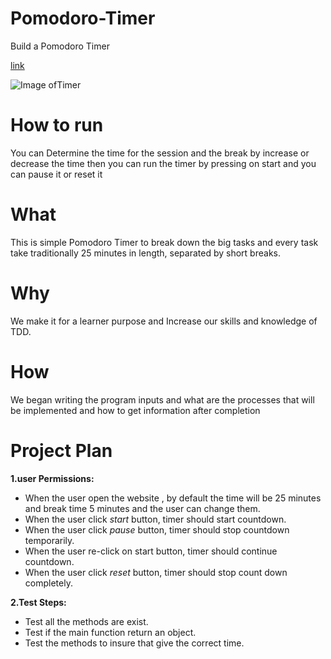 # Pomodoro-Timer
Build a Pomodoro Timer

[link](https://snocks.github.io/Pomodoro-Timer/)

![Image ofTimer](https://scontent-fra3-1.xx.fbcdn.net/v/t34.0-12/16683419_770322053122958_1922983078_n.png?oh=fcb2f0e589984fffadd804a8fb5199ba&oe=589DFE23)

# How to run
You can Determine the time for the session and the break by increase or decrease the time then you can run the timer by pressing on start and you can pause it or reset it

# What
This is simple Pomodoro Timer to break down the big tasks and every task take traditionally 25 minutes in length, separated by short breaks.

# Why
We make it for a learner purpose and Increase our skills and knowledge of TDD.

# How
We began  writing the program inputs and what are the processes that will be implemented and how to get information after completion

# Project Plan

**1.user Permissions:**
 - When the user open the website , by default the time will be 25 minutes and break time 5 minutes and the user can change them.
 - When the user click *start* button, timer should start countdown.
 - When the user click *pause* button, timer should stop countdown temporarily.
 - When the user re-click on start button, timer should continue countdown.
 - When the user click *reset* button, timer should stop count down completely.


**2.Test Steps:**
 - Test all the methods are exist.
 - Test if the main function return an object.
 - Test the methods to insure that give the correct time.
